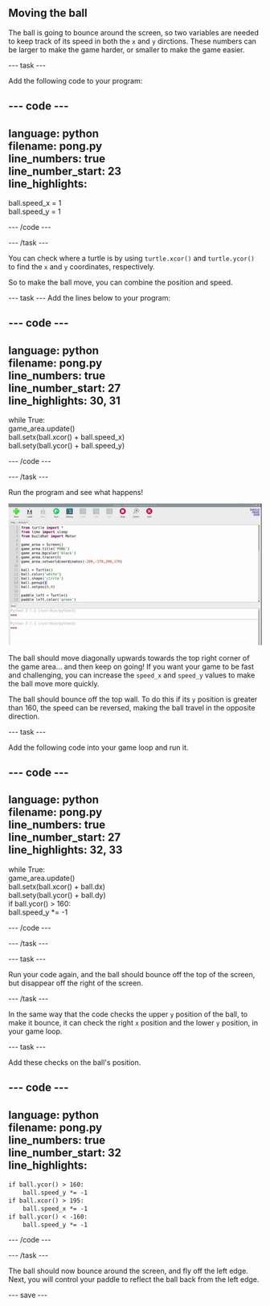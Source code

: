 ## Moving the ball

The ball is going to bounce around the screen, so two variables are needed to keep track of its speed in both the `x` and `y` dirctions. These numbers can be larger to make the game harder, or smaller to make the game easier.

--- task ---

Add the following code to your program:

--- code ---
---
language: python   
filename: pong.py   
line_numbers: true   
line_number_start: 23   
line_highlights:   
---

ball.speed_x = 1   
ball.speed_y = 1   

--- /code ---

--- /task ---

You can check where a turtle is by using `turtle.xcor()` and `turtle.ycor()` to find the `x` and `y` coordinates, respectively. 

So to make the ball move, you can combine the position and speed. 

--- task ---
Add the lines below to your program:

--- code ---
---
language: python   
filename: pong.py   
line_numbers: true   
line_number_start: 27   
line_highlights: 30, 31   
---

while True:   
    game_area.update()   
    ball.setx(ball.xcor() + ball.speed_x)   
    ball.sety(ball.ycor() + ball.speed_y)   

--- /code ---

--- /task ---

Run the program and see what happens!

![Pong screen with the ball travelling off to the top right corner.](images/ball_diagonal.gif)

The ball should move diagonally upwards towards the top right corner of the game area... and then keep on going! If you want your game to be fast and challenging, you can increase the `speed_x` and `speed_y` values to make the ball move more quickly. 

The ball should bounce off the top wall. To do this if its `y` position is greater than 160, the speed can be reversed, making the ball travel in the opposite direction. 

--- task ---

Add the following code into your game loop and run it. 

--- code ---
---
language: python   
filename: pong.py     
line_numbers: true   
line_number_start: 27   
line_highlights: 32, 33   
---

while True:   
    game_area.update()   
    ball.setx(ball.xcor() + ball.dx)   
    ball.sety(ball.ycor() + ball.dy)   
    if ball.ycor() > 160:   
        ball.speed_y *= -1   

--- /code ---

--- /task ---

--- task ---

Run your code again, and the ball should bounce off the top of the screen, but disappear off the right of the screen.

--- /task ---

In the same way that the code checks the upper `y` position of the ball, to make it bounce, it can check the right `x` position and the lower `y` position, in your game loop.

--- task ---

Add these checks on the ball's position.

--- code ---
---
language: python   
filename: pong.py   
line_numbers: true   
line_number_start: 32   
line_highlights:   
---
    if ball.ycor() > 160:   
        ball.speed_y *= -1   
    if ball.xcor() > 195:   
        ball.speed_x *= -1   
    if ball.ycor() < -160:   
        ball.speed_y *= -1   
--- /code ---

--- /task ---

The ball should now bounce around the screen, and fly off the left edge. Next, you will control your paddle to reflect the ball back from the left edge.

--- save ---
